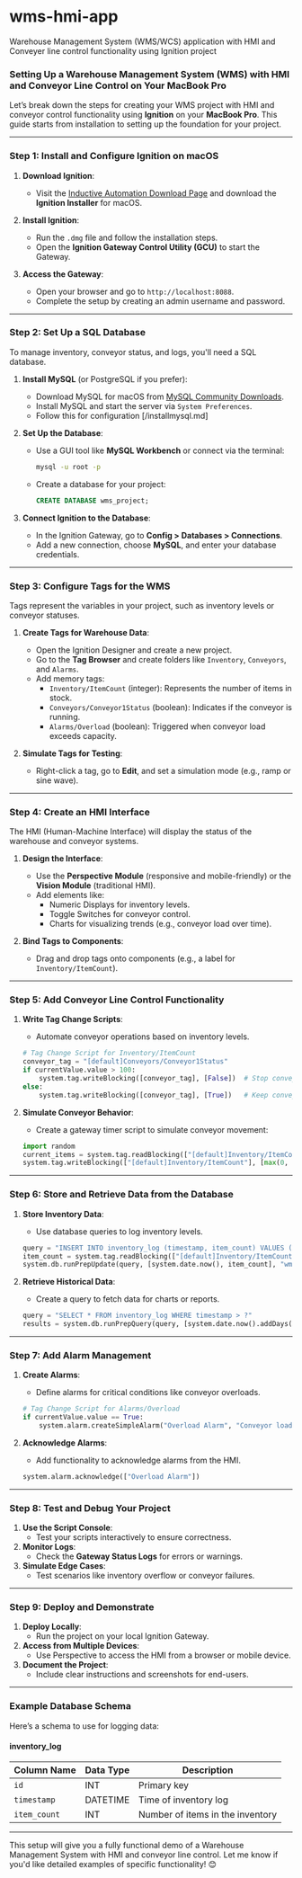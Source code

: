 # wms-hmi-app
Warehouse Management System (WMS/WCS) application with HMI and Conveyer line control functionality using Ignition project

### **Setting Up a Warehouse Management System (WMS) with HMI and Conveyor Line Control on Your MacBook Pro**

Let’s break down the steps for creating your WMS project with HMI and conveyor control functionality using **Ignition** on your **MacBook Pro**. This guide starts from installation to setting up the foundation for your project.

---

### **Step 1: Install and Configure Ignition on macOS**
1. **Download Ignition**:
   - Visit the [Inductive Automation Download Page](https://inductiveautomation.com/downloads) and download the **Ignition Installer** for macOS.

2. **Install Ignition**:
   - Run the `.dmg` file and follow the installation steps.
   - Open the **Ignition Gateway Control Utility (GCU)** to start the Gateway.

3. **Access the Gateway**:
   - Open your browser and go to `http://localhost:8088`.
   - Complete the setup by creating an admin username and password.

---

### **Step 2: Set Up a SQL Database**
To manage inventory, conveyor status, and logs, you'll need a SQL database.

1. **Install MySQL** (or PostgreSQL if you prefer):
   - Download MySQL for macOS from [MySQL Community Downloads](https://dev.mysql.com/downloads/).
   - Install MySQL and start the server via `System Preferences`.
   - Follow this for configuration [/installmysql.md]

2. **Set Up the Database**:
   - Use a GUI tool like **MySQL Workbench** or connect via the terminal:
     ```bash
     mysql -u root -p
     ```
   - Create a database for your project:
     ```sql
     CREATE DATABASE wms_project;
     ```

3. **Connect Ignition to the Database**:
   - In the Ignition Gateway, go to **Config > Databases > Connections**.
   - Add a new connection, choose **MySQL**, and enter your database credentials.

---

### **Step 3: Configure Tags for the WMS**
Tags represent the variables in your project, such as inventory levels or conveyor statuses.

1. **Create Tags for Warehouse Data**:
   - Open the Ignition Designer and create a new project.
   - Go to the **Tag Browser** and create folders like `Inventory`, `Conveyors`, and `Alarms`.
   - Add memory tags:
     - `Inventory/ItemCount` (integer): Represents the number of items in stock.
     - `Conveyors/Conveyor1Status` (boolean): Indicates if the conveyor is running.
     - `Alarms/Overload` (boolean): Triggered when conveyor load exceeds capacity.

2. **Simulate Tags for Testing**:
   - Right-click a tag, go to **Edit**, and set a simulation mode (e.g., ramp or sine wave).

---

### **Step 4: Create an HMI Interface**
The HMI (Human-Machine Interface) will display the status of the warehouse and conveyor systems.

1. **Design the Interface**:
   - Use the **Perspective Module** (responsive and mobile-friendly) or the **Vision Module** (traditional HMI).
   - Add elements like:
     - Numeric Displays for inventory levels.
     - Toggle Switches for conveyor control.
     - Charts for visualizing trends (e.g., conveyor load over time).

2. **Bind Tags to Components**:
   - Drag and drop tags onto components (e.g., a label for `Inventory/ItemCount`).

---

### **Step 5: Add Conveyor Line Control Functionality**
1. **Write Tag Change Scripts**:
   - Automate conveyor operations based on inventory levels.
   ```python
   # Tag Change Script for Inventory/ItemCount
   conveyor_tag = "[default]Conveyors/Conveyor1Status"
   if currentValue.value > 100:
       system.tag.writeBlocking([conveyor_tag], [False])  # Stop conveyor if overload
   else:
       system.tag.writeBlocking([conveyor_tag], [True])   # Keep conveyor running
   ```

2. **Simulate Conveyor Behavior**:
   - Create a gateway timer script to simulate conveyor movement:
   ```python
   import random
   current_items = system.tag.readBlocking(["[default]Inventory/ItemCount"])[0].value
   system.tag.writeBlocking(["[default]Inventory/ItemCount"], [max(0, current_items - random.randint(0, 5))])
   ```

---

### **Step 6: Store and Retrieve Data from the Database**
1. **Store Inventory Data**:
   - Use database queries to log inventory levels.
   ```python
   query = "INSERT INTO inventory_log (timestamp, item_count) VALUES (?, ?)"
   item_count = system.tag.readBlocking(["[default]Inventory/ItemCount"])[0].value
   system.db.runPrepUpdate(query, [system.date.now(), item_count], "wms_project")
   ```

2. **Retrieve Historical Data**:
   - Create a query to fetch data for charts or reports.
   ```python
   query = "SELECT * FROM inventory_log WHERE timestamp > ?"
   results = system.db.runPrepQuery(query, [system.date.now().addDays(-7)], "wms_project")
   ```

---

### **Step 7: Add Alarm Management**
1. **Create Alarms**:
   - Define alarms for critical conditions like conveyor overloads.
   ```python
   # Tag Change Script for Alarms/Overload
   if currentValue.value == True:
       system.alarm.createSimpleAlarm("Overload Alarm", "Conveyor load is too high!")
   ```

2. **Acknowledge Alarms**:
   - Add functionality to acknowledge alarms from the HMI.
   ```python
   system.alarm.acknowledge(["Overload Alarm"])
   ```

---

### **Step 8: Test and Debug Your Project**
1. **Use the Script Console**:
   - Test your scripts interactively to ensure correctness.
2. **Monitor Logs**:
   - Check the **Gateway Status Logs** for errors or warnings.
3. **Simulate Edge Cases**:
   - Test scenarios like inventory overflow or conveyor failures.

---

### **Step 9: Deploy and Demonstrate**
1. **Deploy Locally**:
   - Run the project on your local Ignition Gateway.
2. **Access from Multiple Devices**:
   - Use Perspective to access the HMI from a browser or mobile device.
3. **Document the Project**:
   - Include clear instructions and screenshots for end-users.

---

### **Example Database Schema**
Here’s a schema to use for logging data:

#### **inventory_log**
| Column Name   | Data Type | Description                        |
|---------------|-----------|------------------------------------|
| `id`          | INT       | Primary key                       |
| `timestamp`   | DATETIME  | Time of inventory log             |
| `item_count`  | INT       | Number of items in the inventory  |

---

This setup will give you a fully functional demo of a Warehouse Management System with HMI and conveyor line control. Let me know if you'd like detailed examples of specific functionality! 😊